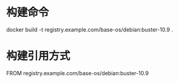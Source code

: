 # 构建命令
docker build -t registry.example.com/base-os/debian:buster-10.9 .
# 构建引用方式
FROM registry.example.com/base-os/debian:buster-10.9
